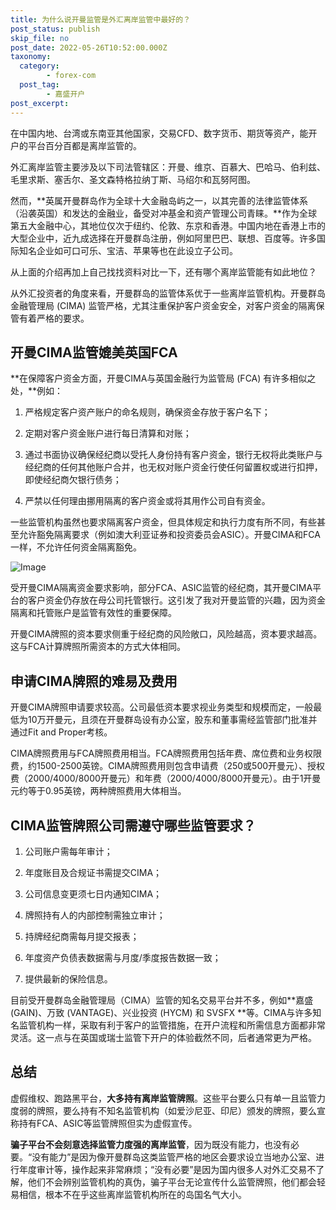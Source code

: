 ```yaml
---
title: 为什么说开曼监管是外汇离岸监管中最好的？
post_status: publish
skip_file: no
post_date: 2022-05-26T10:52:00.000Z
taxonomy:
  category:
        - forex-com
  post_tag:
        - 嘉盛开户
post_excerpt: 
---
```

在中国内地、台湾或东南亚其他国家，交易CFD、数字货币、期货等资产，能开户的平台百分百都是离岸监管的。

外汇离岸监管主要涉及以下司法管辖区：开曼、维京、百慕大、巴哈马、伯利兹、毛里求斯、塞舌尔、圣文森特格拉纳丁斯、马绍尔和瓦努阿图。

然而，**英属开曼群岛作为全球十大金融岛屿之一，以其完善的法律监管体系（沿袭英国）和发达的金融业，备受对冲基金和资产管理公司青睐。**作为全球第五大金融中心，其地位仅次于纽约、伦敦、东京和香港。中国内地在香港上市的大型企业中，近九成选择在开曼群岛注册，例如阿里巴巴、联想、百度等。许多国际知名企业如可口可乐、宝洁、苹果等也在此设立子公司。

从上面的介绍再加上自己找找资料对比一下，还有哪个离岸监管能有如此地位？

从外汇投资者的角度来看，开曼群岛的监管体系优于一些离岸监管机构。开曼群岛金融管理局 (CIMA) 监管严格，尤其注重保护客户资金安全，对客户资金的隔离保管有着严格的要求。

## 开曼CIMA监管媲美英国FCA

**在保障客户资金方面，开曼CIMA与英国金融行为监管局 (FCA) 有许多相似之处，**例如：

1. 严格规定客户资产账户的命名规则，确保资金存放于客户名下；

1. 定期对客户资金账户进行每日清算和对账；

1. 通过书面协议确保经纪商以受托人身份持有客户资金，银行无权将此类账户与经纪商的任何其他账户合并，也无权对账户资金行使任何留置权或进行扣押，即使经纪商欠银行债务；

1. 严禁以任何理由挪用隔离的客户资金或将其用作公司自有资金。

一些监管机构虽然也要求隔离客户资金，但具体规定和执行力度有所不同，有些甚至允许豁免隔离要求（例如澳大利亚证券和投资委员会ASIC）。开曼CIMA和FCA一样，不允许任何资金隔离豁免。

![Image](https://prod-files-secure.s3.us-west-2.amazonaws.com/39ed1227-6d7d-4570-be36-9ccd4a2c4241/bd849744-3fcb-4a37-8312-357962c8f065/image.png?X-Amz-Algorithm=AWS4-HMAC-SHA256&X-Amz-Content-Sha256=UNSIGNED-PAYLOAD&X-Amz-Credential=ASIAZI2LB466VMA4KJXY%2F20250927%2Fus-west-2%2Fs3%2Faws4_request&X-Amz-Date=20250927T041354Z&X-Amz-Expires=3600&X-Amz-Security-Token=IQoJb3JpZ2luX2VjEBQaCXVzLXdlc3QtMiJHMEUCIB3tC7muG5sSgIKAv%2BPBtZROK5kM9agrI5Rq1GcPzSICAiEAuLTwNoV3Y2RfVkQyUhHrI5ATxya0xvC1Pbsbbi0UcBgqiAQInf%2F%2F%2F%2F%2F%2F%2F%2F%2F%2FARAAGgw2Mzc0MjMxODM4MDUiDG1m%2F8c3jDGIYSTCjCrcAzRx9QgZnRQ7G6xx5ut93TJt8CORUtvVyRzEE6%2Bi%2FDN14AMSnuHlPS7GFygU9DT9V%2Bw27qYm4DuxaDQ4bgK3l7Z3Yv7TM92XG7MP8VRGfsuVqiiuoBxRpXP6PZUa4%2Bp%2BXKOh5%2BJ%2BA1RejgSo4jMh%2FJGnNMcCtBrSDfgIqsiGLxgqr3mcM3ZLZWFR8XnkjpzOGftOz7Gl7gzLc60mnfE4TNL%2BWlnVukOpziIpkHYvJhWnMwKNNEei1Ju8UYt95RXa9reHJyKm9MUqvMXx0yq0V64gwWOhTuroH%2Fdg5yyhJhmOyX%2Fdsln9XwX7C81yF8N1CdH4I9fmWLFIQUp3H6nF%2B%2BkXbaxuZ7UoDFLLKhQ7ncyo61NqYE%2F2AF6YRA0IrIY7a%2BExHPSZk03KnIvB9VD4%2BlU8f7eQT%2Bz64FggtplaRi58uxxKeojFadtBvAcPPjvqCoi1Ngrc5fwxJSYIRSRWAuy0GEBIFRQXgl4U8GCkx0ReKgIpHsS2bgYIkYcAp%2BZsMtru0lhMB0PHNZ4vO0HVIz2q%2BBk%2Fhbt6dzWRjA5jNuO17yeMk%2BxFGDKbBk2qL%2BfHXbXVhvmA1WRF%2F41NlBJNs7jiaTjifm3dMgffn5d4JNdnVeY3xFh6yJ0JZTMtMO683cYGOqUBWJ99OsZ%2FlEJwCKcbMuo4%2F4loyOCUqg7VuRGkmJHbwYLQOfoxhaK63wF88%2FyX2HgQXvfLUBh4suOTwbF2ME8u%2BPLW4DqlemRQWp5aSy15egNJJIeJuNGIhGK6tLKpk%2BypXcTqpPUIjCjk8ABOcBf%2BAMbVyG5Y98Joch7NhbD5uQo2uN6xvN1UEJugmnWs%2Fm22hk3WyH2IbhrrUiM4MD1f1nki8KJL&X-Amz-Signature=18d2163ace68a70083443c3f694c33966dab35cbe65a5d63c455967e81deca0a&X-Amz-SignedHeaders=host&x-amz-checksum-mode=ENABLED&x-id=GetObject)

受开曼CIMA隔离资金要求影响，部分FCA、ASIC监管的经纪商，其开曼CIMA平台的客户资金仍存放在母公司托管银行。这引发了我对开曼监管的兴趣，因为资金隔离和托管账户是监管有效性的重要保障。

开曼CIMA牌照的资本要求侧重于经纪商的风险敞口，风险越高，资本要求越高。这与FCA计算牌照所需资本的方式大体相同。

## **申请CIMA牌照的难易及费用**

开曼CIMA牌照申请要求较高。公司最低资本要求视业务类型和规模而定，一般最低为10万开曼元，且须在开曼群岛设有办公室，股东和董事需经监管部门批准并通过Fit and Proper考核。

CIMA牌照费用与FCA牌照费用相当。FCA牌照费用包括年费、席位费和业务权限费，约1500-2500英镑。CIMA牌照费用则包含申请费（250或500开曼元）、授权费（2000/4000/8000开曼元）和年费（2000/4000/8000开曼元）。由于1开曼元约等于0.95英镑，两种牌照费用大体相当。

## CIMA监管牌照公司需遵守哪些监管要求？

1. 公司账户需每年审计；

1. 年度账目及合规证书需提交CIMA；

1. 公司信息变更须七日内通知CIMA；

1. 牌照持有人的内部控制需独立审计；

1. 持牌经纪商需每月提交报表；

1. 年度资产负债表数据需与月度/季度报告数据一致；

1. 提供最新的保险信息。

目前受开曼群岛金融管理局（CIMA）监管的知名交易平台并不多，例如**嘉盛 (GAIN)、万致 (VANTAGE)、兴业投资 (HYCM) 和 SVSFX **等。CIMA与许多知名监管机构一样，采取有利于客户的监管措施，在开户流程和所需信息方面都非常灵活。这一点与在英国或瑞士监管下开户的体验截然不同，后者通常更为严格。

## 总结

虚假维权、跑路黑平台，**大多持有离岸监管牌照**。这些平台要么只有单一且监管力度弱的牌照，要么持有不知名监管机构（如爱沙尼亚、印尼）颁发的牌照，要么宣称持有FCA、ASIC等监管牌照但实为虚假宣传。

**骗子平台不会刻意选择监管力度强的离岸监管**，因为既没有能力，也没有必要。“没有能力”是因为像开曼群岛这类监管严格的地区会要求设立当地办公室、进行年度审计等，操作起来非常麻烦；“没有必要”是因为国内很多人对外汇交易不了解，他们不会辨别监管机构的真伪，骗子平台无论宣传什么监管牌照，他们都会轻易相信，根本不在乎这些离岸监管机构所在的岛国名气大小。
